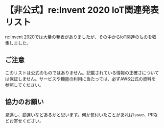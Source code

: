 # 【非公式】re:Invent 2020 IoT関連発表リスト

re:Invent 2020では大量の発表がありましたが、その中からIoT関連のものを収集しました。

## ご注意

このリストは公式のものではありません。記載されている情報の正確さについては保証しません。サービスや機能の利用に当たっては、必ずAWS公式の資料を参照してください。

## 協力のお願い

見逃し、勘違いなどあるかと思います。何か気付いたことがあればIssue、PRなどお寄せください。
